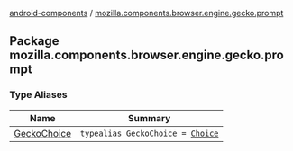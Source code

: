 [android-components](../index.md) / [mozilla.components.browser.engine.gecko.prompt](./index.md)

## Package mozilla.components.browser.engine.gecko.prompt

### Type Aliases

| Name | Summary |
|---|---|
| [GeckoChoice](-gecko-choice.md) | `typealias GeckoChoice = `[`Choice`](https://mozilla.github.io/geckoview/javadoc/mozilla-central/org/mozilla/geckoview/GeckoSession/PromptDelegate/Choice.html) |
